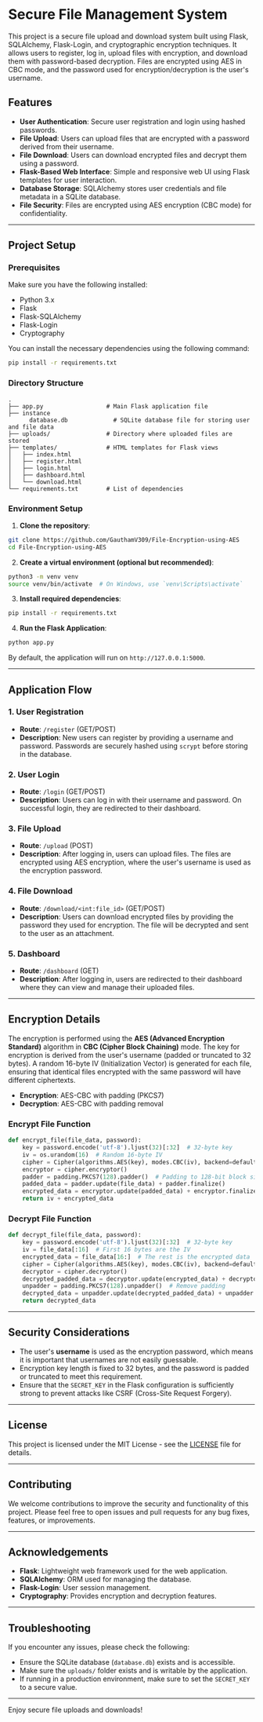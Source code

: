 # Secure File Management System

This project is a secure file upload and download system built using Flask, SQLAlchemy, Flask-Login, and cryptographic encryption techniques. It allows users to register, log in, upload files with encryption, and download them with password-based decryption. Files are encrypted using AES in CBC mode, and the password used for encryption/decryption is the user's username.

## Features

- **User Authentication**: Secure user registration and login using hashed passwords.
- **File Upload**: Users can upload files that are encrypted with a password derived from their username.
- **File Download**: Users can download encrypted files and decrypt them using a password.
- **Flask-Based Web Interface**: Simple and responsive web UI using Flask templates for user interaction.
- **Database Storage**: SQLAlchemy stores user credentials and file metadata in a SQLite database.
- **File Security**: Files are encrypted using AES encryption (CBC mode) for confidentiality.

---

## Project Setup

### Prerequisites

Make sure you have the following installed:

- Python 3.x
- Flask
- Flask-SQLAlchemy
- Flask-Login
- Cryptography

You can install the necessary dependencies using the following command:

```bash
pip install -r requirements.txt
```

### Directory Structure

```
.
├── app.py                  # Main Flask application file
├── instance
      database.db             # SQLite database file for storing user and file data
├── uploads/                # Directory where uploaded files are stored
├── templates/              # HTML templates for Flask views
│   ├── index.html
│   ├── register.html
│   ├── login.html
│   ├── dashboard.html
│   └── download.html
└── requirements.txt        # List of dependencies
```

### Environment Setup

1. **Clone the repository**:

```bash
git clone https://github.com/GauthamV309/File-Encryption-using-AES
cd File-Encryption-using-AES
```

2. **Create a virtual environment (optional but recommended)**:

```bash
python3 -m venv venv
source venv/bin/activate  # On Windows, use `venv\Scripts\activate`
```

3. **Install required dependencies**:

```bash
pip install -r requirements.txt
```

4. **Run the Flask Application**:

```bash
python app.py
```

By default, the application will run on `http://127.0.0.1:5000`.

---

## Application Flow

### 1. User Registration

- **Route**: `/register` (GET/POST)
- **Description**: New users can register by providing a username and password. Passwords are securely hashed using `scrypt` before storing in the database.

### 2. User Login

- **Route**: `/login` (GET/POST)
- **Description**: Users can log in with their username and password. On successful login, they are redirected to their dashboard.

### 3. File Upload

- **Route**: `/upload` (POST)
- **Description**: After logging in, users can upload files. The files are encrypted using AES encryption, where the user's username is used as the encryption password.

### 4. File Download

- **Route**: `/download/<int:file_id>` (GET/POST)
- **Description**: Users can download encrypted files by providing the password they used for encryption. The file will be decrypted and sent to the user as an attachment.

### 5. Dashboard

- **Route**: `/dashboard` (GET)
- **Description**: After logging in, users are redirected to their dashboard where they can view and manage their uploaded files.

---

## Encryption Details

The encryption is performed using the **AES (Advanced Encryption Standard)** algorithm in **CBC (Cipher Block Chaining)** mode. The key for encryption is derived from the user's username (padded or truncated to 32 bytes). A random 16-byte IV (Initialization Vector) is generated for each file, ensuring that identical files encrypted with the same password will have different ciphertexts.

- **Encryption**: AES-CBC with padding (PKCS7)
- **Decryption**: AES-CBC with padding removal

### Encrypt File Function

```python
def encrypt_file(file_data, password):
    key = password.encode('utf-8').ljust(32)[:32]  # 32-byte key
    iv = os.urandom(16)  # Random 16-byte IV
    cipher = Cipher(algorithms.AES(key), modes.CBC(iv), backend=default_backend())
    encryptor = cipher.encryptor()
    padder = padding.PKCS7(128).padder()  # Padding to 128-bit block size
    padded_data = padder.update(file_data) + padder.finalize()
    encrypted_data = encryptor.update(padded_data) + encryptor.finalize()
    return iv + encrypted_data
```

### Decrypt File Function

```python
def decrypt_file(file_data, password):
    key = password.encode('utf-8').ljust(32)[:32]  # 32-byte key
    iv = file_data[:16]  # First 16 bytes are the IV
    encrypted_data = file_data[16:]  # The rest is the encrypted data
    cipher = Cipher(algorithms.AES(key), modes.CBC(iv), backend=default_backend())
    decryptor = cipher.decryptor()
    decrypted_padded_data = decryptor.update(encrypted_data) + decryptor.finalize()
    unpadder = padding.PKCS7(128).unpadder()  # Remove padding
    decrypted_data = unpadder.update(decrypted_padded_data) + unpadder.finalize()
    return decrypted_data
```

---

## Security Considerations

- The user's **username** is used as the encryption password, which means it is important that usernames are not easily guessable.
- Encryption key length is fixed to 32 bytes, and the password is padded or truncated to meet this requirement.
- Ensure that the `SECRET_KEY` in the Flask configuration is sufficiently strong to prevent attacks like CSRF (Cross-Site Request Forgery).

---

## License

This project is licensed under the MIT License - see the [LICENSE](LICENSE) file for details.

---

## Contributing

We welcome contributions to improve the security and functionality of this project. Please feel free to open issues and pull requests for any bug fixes, features, or improvements.

---

## Acknowledgements

- **Flask**: Lightweight web framework used for the web application.
- **SQLAlchemy**: ORM used for managing the database.
- **Flask-Login**: User session management.
- **Cryptography**: Provides encryption and decryption features.

---

## Troubleshooting

If you encounter any issues, please check the following:

- Ensure the SQLite database (`database.db`) exists and is accessible.
- Make sure the `uploads/` folder exists and is writable by the application.
- If running in a production environment, make sure to set the `SECRET_KEY` to a secure value.

---

Enjoy secure file uploads and downloads!
